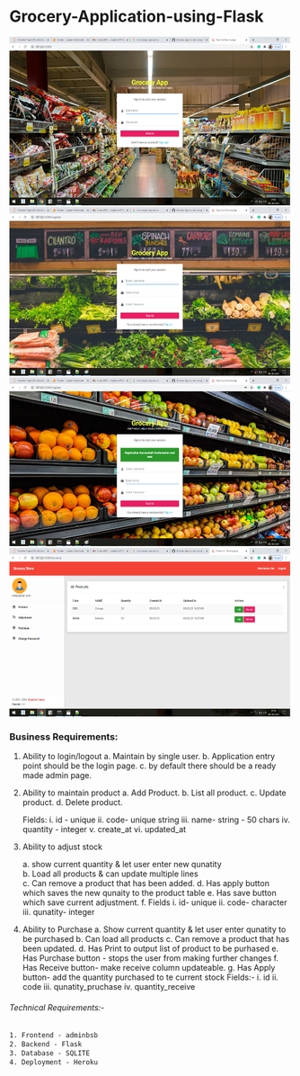 # Grocery-Application-using-Flask

<img src="Applicatin_img/img1.png" width=500 height=300/>         <img src="Applicatin_img/img2.png" width=500 height=300/> 
<img src="Applicatin_img/img3.png" width=500 height=300/>         <img src="Applicatin_img/img4.png" width=500 height=300/>

### Business Requirements:
1. Ability to login/logout
    a. Maintain by single user.
    b. Application entry point should be the login page.
    c. by default there should be a ready made admin page.

2. Ability to maintain product
    a. Add Product.
    b. List all product.
    c. Update product.
    d. Delete product.
    
    Fields:
    i.   id - unique
    ii.  code- unique string
    iii. name- string - 50 chars
    iv.  quantity - integer
    v.   create_at
    vi.  updated_at         

3. Ability to adjust stock
    
	a. show current quantity & let user enter new qunatity   
	b. Load all products & can update multiple lines    
	c. Can remove a product that has been added.
	d. Has apply button which saves the new qunaity to the product table
	e. Has save button which save current adjustment.
	f. Fields
		i.  id- unique
		ii. code- character
		iii. qunatity- integer

4. Ability to Purchase
	a. Show current quantity & let user enter qunatity to be purchased
	b. Can load all products
	c. Can remove a product that has been updated.
	d. Has Print to output list of product to be purhased
	e. Has Purchase button - stops the user from making further changes
	f. Has Receive button- make receive column updateable.
	g. Has Apply button- add the quantity purchased to te current stock
	Fields:-
		i. id
		ii. code
		iii. qunatity_pruchase
		iv. quantity_receive

###### Technical Requirements:-
	1. Frontend - adminbsb
	2. Backend - Flask
	3. Database - SQLITE
	4. Deployment - Heroku
